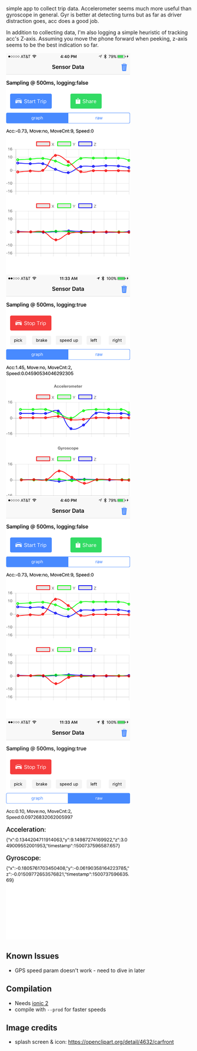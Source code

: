 simple app to collect trip data. Accelerometer seems much more useful than gyroscope in general.
Gyr is better at detecting turns but as far as driver distraction goes, acc does a good job.

In addition to collecting data, I'm also logging a simple heuristic of tracking acc's Z-axis. Assuming you move the phone forward when peeking, z-axis seems to be the best indication so far.

<img src="https://github.com/hsccorp/sensorcollect/raw/master/screenshots/sample1.PNG" height="600px" /><img src="https://github.com/hsccorp/sensorcollect/raw/master/screenshots/sample2.PNG" height="600px" /><img src="https://github.com/hsccorp/sensorcollect/raw/master/screenshots/sample1.PNG" height="600px" /><img src="https://github.com/hsccorp/sensorcollect/raw/master/screenshots/sample3.PNG" height="600px" />

Known Issues
------------
* GPS speed param doesn't work - need to dive in later

Compilation
-----------
* Needs [ionic 2](https://ionicframework.com/docs/intro/installation/)
* compile with `--prod` for faster speeds


Image credits
-------------
* splash screen & icon: https://openclipart.org/detail/4632/carfront
